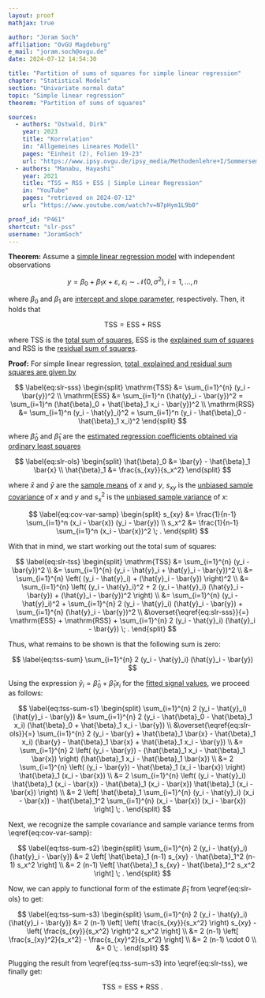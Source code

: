 ```yaml
---
layout: proof
mathjax: true

author: "Joram Soch"
affiliation: "OvGU Magdeburg"
e_mail: "joram.soch@ovgu.de"
date: 2024-07-12 14:54:30

title: "Partition of sums of squares for simple linear regression"
chapter: "Statistical Models"
section: "Univariate normal data"
topic: "Simple linear regression"
theorem: "Partition of sums of squares"

sources:
  - authors: "Ostwald, Dirk"
    year: 2023
    title: "Korrelation"
    in: "Allgemeines Lineares Modell"
    pages: "Einheit (2), Folien 19-23"
    url: "https://www.ipsy.ovgu.de/ipsy_media/Methodenlehre+I/Sommersemester+2023/Allgemeines+Lineares+Modell/2_Korrelation.pdf"
  - authors: "Manabu, Hayashi"
    year: 2021
    title: "TSS = RSS + ESS | Simple Linear Regression"
    in: "YouTube"
    pages: "retrieved on 2024-07-12"
    url: "https://www.youtube.com/watch?v=N7pHym1L9b0"

proof_id: "P461"
shortcut: "slr-pss"
username: "JoramSoch"
---
```



**Theorem:** Assume a [simple linear regression model](/D/slr) with independent observations

$$ \label{eq:slr}
y = \beta_0 + \beta_1 x + \varepsilon, \; \varepsilon_i \sim \mathcal{N}(0, \sigma^2), \; i = 1,\ldots,n
$$

where $\beta_0$ and $\beta_1$ are [intercept and slope parameter](/D/slr), respectively. Then, it holds that

$$ \label{eq:slr-pss}
\mathrm{TSS} = \mathrm{ESS} + \mathrm{RSS}
$$

where $\mathrm{TSS}$ is the [total sum of squares](/D/tss), $\mathrm{ESS}$ is the [explained sum of squares](/D/ess) and $\mathrm{RSS}$ is the [residual sum of squares](/D/rss).


**Proof:** For simple linear regression, [total, explained and residual sum squares are given by](/P/slr-sss)

$$ \label{eq:slr-sss}
\begin{split}
\mathrm{TSS} &= \sum_{i=1}^{n} (y_i - \bar{y})^2 \\
\mathrm{ESS} &= \sum_{i=1}^n (\hat{y}_i - \bar{y})^2 = \sum_{i=1}^n (\hat{\beta}_0 + \hat{\beta}_1 x_i - \bar{y})^2 \\
\mathrm{RSS} &= \sum_{i=1}^n (y_i - \hat{y}_i)^2  = \sum_{i=1}^n (y_i - \hat{\beta}_0 - \hat{\beta}_1 x_i)^2
\end{split}
$$

where $\hat{\beta}_0$ and $\hat{\beta}_1$ are the [estimated regression coefficients obtained via ordinary least squares](/P/slr-ols)

$$ \label{eq:slr-ols}
\begin{split}
\hat{\beta}_0 &= \bar{y} - \hat{\beta}_1 \bar{x} \\
\hat{\beta}_1 &= \frac{s_{xy}}{s_x^2}
\end{split}
$$

where $\bar{x}$ and $\bar{y}$ are the [sample means](/D/mean-samp) of $x$ and $y$, $s_{xy}$ is the [unbiased sample covariance](/D/cov-samp) of $x$ and $y$ and $s_x^2$ is the [unbiased sample variance](/D/cov-samp) of $x$:

$$ \label{eq:cov-var-samp}
\begin{split}
s_{xy} &= \frac{1}{n-1} \sum_{i=1}^n (x_i - \bar{x}) (y_i - \bar{y}) \\
s_x^2  &= \frac{1}{n-1} \sum_{i=1}^n (x_i - \bar{x})^2 \; .
\end{split}
$$

With that in mind, we start working out the total sum of squares:

$$ \label{eq:slr-tss}
\begin{split}
\mathrm{TSS}
&= \sum_{i=1}^{n} (y_i - \bar{y})^2 \\
&= \sum_{i=1}^{n} (y_i - \hat{y}_i + \hat{y}_i - \bar{y})^2 \\
&= \sum_{i=1}^{n} \left( (y_i - \hat{y}_i) + (\hat{y}_i - \bar{y}) \right)^2 \\
&= \sum_{i=1}^{n} \left( (y_i - \hat{y}_i)^2 + 2 (y_i - \hat{y}_i) (\hat{y}_i - \bar{y}) + (\hat{y}_i - \bar{y})^2 \right) \\
&= \sum_{i=1}^{n} (y_i - \hat{y}_i)^2 + \sum_{i=1}^{n} 2 (y_i - \hat{y}_i) (\hat{y}_i - \bar{y}) + \sum_{i=1}^{n} (\hat{y}_i - \bar{y})^2 \\
&\overset{\eqref{eq:slr-sss}}{=} \mathrm{ESS} + \mathrm{RSS} + \sum_{i=1}^{n} 2 (y_i - \hat{y}_i) (\hat{y}_i - \bar{y}) \; .
\end{split}
$$

Thus, what remains to be shown is that the following sum is zero:

$$ \label{eq:tss-sum}
\sum_{i=1}^{n} 2 (y_i - \hat{y}_i) (\hat{y}_i - \bar{y})
$$

Using the expression $\hat{y}_i = \hat{\beta}_0 + \hat{\beta}_1 x_i$ for the [fitted signal values](/D/regline), we proceed as follows:

$$ \label{eq:tss-sum-s1}
\begin{split}
\sum_{i=1}^{n} 2 (y_i - \hat{y}_i) (\hat{y}_i - \bar{y})
&= \sum_{i=1}^{n} 2 (y_i - \hat{\beta}_0 - \hat{\beta}_1 x_i) (\hat{\beta}_0 + \hat{\beta}_1 x_i - \bar{y}) \\
&\overset{\eqref{eq:slr-ols}}{=} \sum_{i=1}^{n} 2 (y_i - \bar{y} + \hat{\beta}_1 \bar{x} - \hat{\beta}_1 x_i) (\bar{y} - \hat{\beta}_1 \bar{x} + \hat{\beta}_1 x_i - \bar{y}) \\
&= \sum_{i=1}^{n} 2 \left( (y_i - \bar{y}) - (\hat{\beta}_1 x_i - \hat{\beta}_1 \bar{x}) \right) (\hat{\beta}_1 x_i - \hat{\beta}_1 \bar{x}) \\
&= 2 \sum_{i=1}^{n} \left( (y_i - \bar{y}) - \hat{\beta}_1 (x_i - \bar{x}) \right) \hat{\beta}_1 (x_i - \bar{x}) \\
&= 2 \sum_{i=1}^{n} \left( (y_i - \hat{y}_i) \hat{\beta}_1 (x_i - \bar{x}) - \hat{\beta}_1 (x_i - \bar{x}) \hat{\beta}_1 (x_i - \bar{x}) \right) \\
&= 2 \left[ \hat{\beta}_1 \sum_{i=1}^{n} (y_i - \hat{y}_i) (x_i - \bar{x}) - \hat{\beta}_1^2 \sum_{i=1}^{n} (x_i - \bar{x}) (x_i - \bar{x}) \right] \; .
\end{split}
$$

Next, we recognize the sample covariance and sample variance terms from \eqref{eq:cov-var-samp}:

$$ \label{eq:tss-sum-s2}
\begin{split}
\sum_{i=1}^{n} 2 (y_i - \hat{y}_i) (\hat{y}_i - \bar{y})
&= 2 \left[ \hat{\beta}_1 (n-1) s_{xy} - \hat{\beta}_1^2 (n-1) s_x^2 \right] \\
&= 2 (n-1) \left[ \hat{\beta}_1 s_{xy} - \hat{\beta}_1^2 s_x^2 \right] \; .
\end{split}
$$

Now, we can apply to functional form of the estimate $\hat{\beta}_1$ from \eqref{eq:slr-ols} to get:

$$ \label{eq:tss-sum-s3}
\begin{split}
\sum_{i=1}^{n} 2 (y_i - \hat{y}_i) (\hat{y}_i - \bar{y})
&= 2 (n-1) \left[ \left( \frac{s_{xy}}{s_x^2} \right) s_{xy} - \left( \frac{s_{xy}}{s_x^2} \right)^2 s_x^2 \right] \\
&= 2 (n-1) \left[ \frac{s_{xy}^2}{s_x^2} - \frac{s_{xy}^2}{s_x^2} \right] \\
&= 2 (n-1) \cdot 0 \\
&= 0 \; .
\end{split}
$$

Plugging the result from \eqref{eq:tss-sum-s3} into \eqref{eq:slr-tss}, we finally get:

$$ \label{eq:slr-pss-qed}
\mathrm{TSS} = \mathrm{ESS} + \mathrm{RSS} \; .
$$